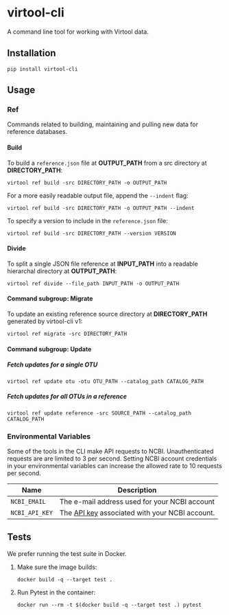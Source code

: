 # virtool-cli

A command line tool for working with Virtool data.

## Installation

```shell script
pip install virtool-cli
```

## Usage

### Ref
Commands related to building, maintaining and pulling new data for reference databases.

#### Build

To build a `reference.json` file at **OUTPUT_PATH** from a src directory at **DIRECTORY_PATH**:

```shell script
virtool ref build -src DIRECTORY_PATH -o OUTPUT_PATH
```

For a more easily readable output file, append the `--indent` flag:

```shell script
virtool ref build -src DIRECTORY_PATH -o OUTPUT_PATH --indent
```

To specify a version to include in the `reference.json` file:

```shell script
virtool ref build -src DIRECTORY_PATH --version VERSION
```

#### Divide

To split a single JSON file reference at **INPUT_PATH**
into a readable hierarchal directory at **OUTPUT_PATH**:

```shell script
virtool ref divide --file_path INPUT_PATH -o OUTPUT_PATH
```

#### Command subgroup: Migrate

To update an existing reference source directory at **DIRECTORY_PATH** generated by virtool-cli v1:

```shell script
virtool ref migrate -src DIRECTORY_PATH
```

#### Command subgroup: Update

##### Fetch updates for a single OTU

```shell script
virtool ref update otu -otu OTU_PATH --catalog_path CATALOG_PATH
```

##### Fetch updates for all OTUs in a reference

```shell script
virtool ref update reference -src SOURCE_PATH --catalog_path CATALOG_PATH
```

### Environmental Variables
Some of the tools in the CLI make API requests to NCBI. 
Unauthenticated requests are are limited to 3 per second. 
Setting NCBI account credentials in your environmental variables can 
increase the allowed rate to 10 requests per second.

| Name | Description |
|----|---------|
| `NCBI_EMAIL` | The e-mail address used for your NCBI account |
| `NCBI_API_KEY` | The [API key](https://www.ncbi.nlm.nih.gov/account/settings/) associated with your NCBI account. |

## Tests

We prefer running the test suite in Docker.

1. Make sure the image builds:
   ```
   docker build -q --target test .
   ```
   
2. Run Pytest in the container:
   ```
   docker run --rm -t $(docker build -q --target test .) pytest
   ```
